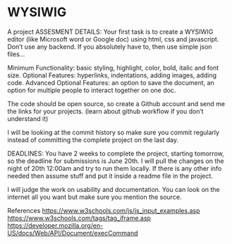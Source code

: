 # WYSIWIG
A project
ASSESMENT DETAILS:
Your first task is to create a WYSIWIG editor (like Microsoft word or Google doc) using html, css and javascript. Don’t use any backend. If you absolutely have to, then use simple json files…

Minimum Functionality:  basic styling, highlight, color, bold, italic and font size.
Optional Features: hyperlinks, indentations, adding images, adding code.
Advanced Optional Features: an option to save the document,  an option for multiple people to interact together on one doc.

The code should be open source, so create a Github account and send me the links for your projects. (learn about github workflow if you don’t understand it)

I will be looking at the commit history so make sure you commit regularly instead of committing the complete project on the last day.
 
DEADLINES: You have 2 weeks to complete the project, starting tomorrow, so the deadline for submissions is June 20th. I will pull the changes on the night of 20th 12:00am and try to run them locally. If there is any other info needed then assume stuff and put it inside a readme file in the project.
 
I will judge the work on usability and documentation. You can look on the internet all you want but make sure you mention the source.


References
https://www.w3schools.com/js/js_input_examples.asp
https://www.w3schools.com/tags/tag_iframe.asp
https://developer.mozilla.org/en-US/docs/Web/API/Document/execCommand

